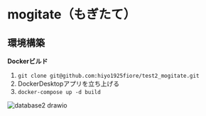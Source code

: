 # mogitate（もぎたて）
## 環境構築
**Dockerビルド**
1. `git clone git@github.com:hiyo1925fiore/test2_mogitate.git`
2. DockerDesktopアプリを立ち上げる
3. `docker-compose up -d build`

![database2 drawio](https://github.com/user-attachments/assets/41745a03-f6a3-4001-b5e0-113b113d2468)
